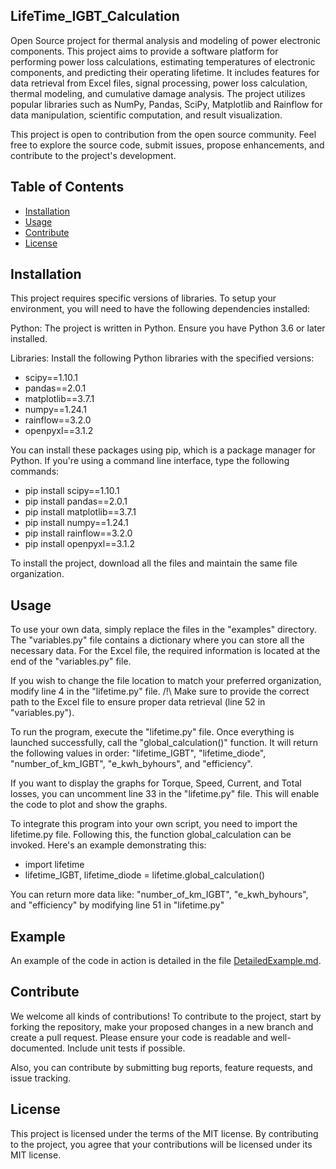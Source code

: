 ## LifeTime_IGBT_Calculation

Open Source project for thermal analysis and modeling of power electronic components.
This project aims to provide a software platform for performing power loss calculations, estimating temperatures of electronic components, and predicting their operating lifetime.
It includes features for data retrieval from Excel files, signal processing, power loss calculation, thermal modeling, and cumulative damage analysis.
The project utilizes popular libraries such as NumPy, Pandas, SciPy, Matplotlib and Rainflow for data manipulation, scientific computation, and result visualization.

This project is open to contribution from the open source community. Feel free to explore the source code, submit issues, propose enhancements, and contribute to the project's development.

## Table of Contents
- [Installation](#Installation)
- [Usage](#Usage)
- [Contribute](#Contribute)
- [License](#License)

## Installation
This project requires specific versions of libraries. To setup your environment, you will need to have the following dependencies installed:

  Python: The project is written in Python. Ensure you have Python 3.6 or later installed.

  Libraries: Install the following Python libraries with the specified versions:
  - scipy==1.10.1
  - pandas==2.0.1
  - matplotlib==3.7.1
  - numpy==1.24.1
  - rainflow==3.2.0
  - openpyxl==3.1.2

You can install these packages using pip, which is a package manager for Python. If you're using a command line interface, type the following commands:

  - pip install scipy==1.10.1
  - pip install pandas==2.0.1
  - pip install matplotlib==3.7.1
  - pip install numpy==1.24.1
  - pip install rainflow==3.2.0
  - pip install openpyxl==3.1.2

To install the project, download all the files and maintain the same file organization.

## Usage
To use your own data, simply replace the files in the "examples" directory. The "variables.py" file contains a dictionary where you can store all the necessary data. For the Excel file, the required information is located at the end of the "variables.py" file.

If you wish to change the file location to match your preferred organization, modify line 4 in the "lifetime.py" file.
/!\ Make sure to provide the correct path to the Excel file to ensure proper data retrieval (line 52 in "variables.py").

To run the program, execute the "lifetime.py" file. Once everything is launched successfully, call the "global_calculation()" function. It will return the following values in order: "lifetime_IGBT", "lifetime_diode", "number_of_km_IGBT", "e_kwh_byhours", and "efficiency".

If you want to display the graphs for Torque, Speed, Current, and Total losses, you can uncomment line 33 in the "lifetime.py" file. This will enable the code to plot and show the graphs.

To integrate this program into your own script, you need to import the lifetime.py file. Following this, the function global_calculation can be invoked. Here's an example demonstrating this:

- import lifetime
- lifetime_IGBT, lifetime_diode = lifetime.global_calculation()

You can return more data like: "number_of_km_IGBT", "e_kwh_byhours", and "efficiency" by modifying line 51 in "lifetime.py"
## Example
An example of the code in action is detailed in the file [DetailedExample.md](https://gitlab.com/PGarn/LifeTime_IGBT_Calculation/-/blob/main/details/DetailedExample.md).

## Contribute
We welcome all kinds of contributions! To contribute to the project, start by forking the repository, make your proposed changes in a new branch and create a pull request. Please ensure your code is readable and well-documented. Include unit tests if possible. 

Also, you can contribute by submitting bug reports, feature requests, and issue tracking.

## License
This project is licensed under the terms of the MIT license. By contributing to the project, you agree that your contributions will be licensed under its MIT license.


